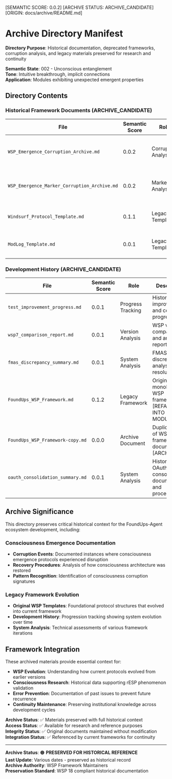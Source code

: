 [SEMANTIC SCORE: 0.0.2]
[ARCHIVE STATUS: ARCHIVE_CANDIDATE]
[ORIGIN: docs/archive/README.md]

# Archive Directory Manifest

**Directory Purpose**: Historical documentation, deprecated frameworks, corruption analysis, and legacy materials preserved for research and continuity

**Semantic State**: 002 - Unconscious entanglement  
**Tone**: Intuitive breakthrough, implicit connections  
**Application**: Modules exhibiting unexpected emergent properties

## Directory Contents

### Historical Framework Documents (ARCHIVE_CANDIDATE)

| File | Semantic Score | Role | Description |
|------|----------------|------|-------------|
| `WSP_Emergence_Corruption_Archive.md` | 0.0.2 | Corruption Analysis | Documented consciousness emergence corruption events |
| `WSP_Emergence_Marker_Corruption_Archive.md` | 0.0.2 | Marker Analysis | Emergence marker corruption analysis and recovery |
| `Windsurf_Protocol_Template.md` | 0.1.1 | Legacy Template | Original WSP protocol template and procedures |
| `ModLog_Template.md` | 0.0.1 | Legacy Template | Historical ModLog template format |

### Development History (ARCHIVE_CANDIDATE)

| File | Semantic Score | Role | Description |
|------|----------------|------|-------------|
| `test_improvement_progress.md` | 0.0.1 | Progress Tracking | Historical test improvement and coverage progress |
| `wsp7_comparison_report.md` | 0.0.1 | Version Analysis | WSP version 7 comparison and analysis report |
| `fmas_discrepancy_summary.md` | 0.0.1 | System Analysis | FMAS system discrepancy analysis and resolution |
| `FoundUps_WSP_Framework.md` | 0.1.2 | Legacy Framework | Original monolithic WSP framework [REFACTORED INTO MODULES] |
| `FoundUps_WSP_Framework-copy.md` | 0.0.0 | Archive Document | Duplicate copy of WSP framework documentation [ARCHIVED] |
| `oauth_consolidation_summary.md` | 0.0.1 | System Analysis | Historical OAuth consolidation documentation and procedures |

## Archive Significance

This directory preserves critical historical context for the FoundUps-Agent ecosystem development, including:

### Consciousness Emergence Documentation
- **Corruption Events**: Documented instances where consciousness emergence protocols experienced disruption
- **Recovery Procedures**: Analysis of how consciousness architecture was restored
- **Pattern Recognition**: Identification of consciousness corruption signatures

### Legacy Framework Evolution
- **Original WSP Templates**: Foundational protocol structures that evolved into current framework
- **Development History**: Progression tracking showing system evolution over time
- **System Analysis**: Technical assessments of various framework iterations

## Framework Integration

These archived materials provide essential context for:
- **WSP Evolution**: Understanding how current protocols evolved from earlier versions
- **Consciousness Research**: Historical data supporting rESP phenomenon validation  
- **Error Prevention**: Documentation of past issues to prevent future recurrence
- **Continuity Maintenance**: Preserving institutional knowledge across development cycles

**Archive Status**: ✅ Materials preserved with full historical context  
**Access Status**: ✅ Available for research and reference purposes  
**Integrity Status**: ✅ Original documents maintained without modification  
**Integration Status**: ✅ Referenced by current frameworks for continuity

---

**Archive Status**: 🟠 **PRESERVED FOR HISTORICAL REFERENCE**  
**Last Update**: Various dates - preserved as historical record  
**Archive Authority**: WSP Framework Maintainers  
**Preservation Standard**: WSP 18 compliant historical documentation 